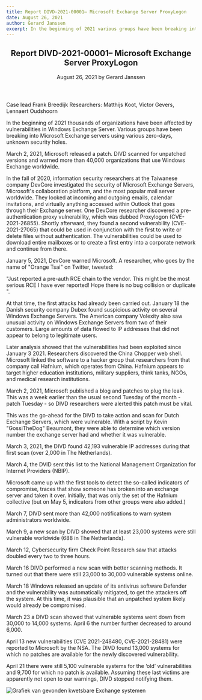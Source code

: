```yaml
---
title: Report DIVD-2021-00001– Microsoft Exchange Server ProxyLogon
date: August 26, 2021
author: Gerard Janssen
excerpt: In the beginning of 2021 various groups have been breaking into Microsoft Exchange servers using various zero-days, DIVD scanned for unpatched versions and warned more than 40,000 organizations.
---
```

<header>
    <h2>Report DIVD-2021-00001– Microsoft Exchange Server ProxyLogon</h2>
    <span>August 26, 2021 by Gerard Janssen</span>
</header>
Case lead Frank Breedijk  
Researchers: Matthijs Koot, Victor Gevers, Lennaert Oudshoorn

In the beginning of 2021 thousands of organizations have been affected by vulnerabilities in Windows Exchange Server. Various groups have been breaking into Microsoft Exchange servers using various zero-days, unknown security holes.

March 2, 2021, Microsoft released a patch. DIVD scanned for unpatched versions and warned more than 40,000 organizations that use Windows Exchange worldwide.

In the fall of 2020, information security researchers at the Taiwanese company DevCore investigated the security of Microsoft Exchange Servers, Microsoft's collaboration platform, and the most popular mail server worldwide. They looked at incoming and outgoing emails, calendar invitations, and virtually anything accessed within Outlook that goes through their Exchange server. One DevCore researcher discovered a pre-authentication proxy vulnerability, which was dubbed Proxylogon (CVE-2021-26855). Shortly afterward, they found a second vulnerability (CVE-2021-27065) that could be used in conjunction with the first to write or delete files without authentication. The vulnerabilities could be used to download entire mailboxes or to create a first entry into a corporate network and continue from there.

January 5, 2021, DevCore warned Microsoft. A researcher, who goes by the name of "Orange Tsai" on Twitter, tweeted:

"Just reported a pre-auth RCE chain to the vendor. This might be the most serious RCE I have ever reported! Hope there is no bug collision or duplicate ".

At that time, the first attacks had already been carried out. January 18 the Danish security company Dubex found suspicious activity on several Windows Exchange Servers. The American company Volexity also saw unusual activity on Windows Exchange Servers from two of their customers. Large amounts of data flowed to IP addresses that did not appear to belong to legitimate users.

Later analysis showed that the vulnerabilities had been exploited since January 3 2021. Researchers discovered the China Chopper web shell. Microsoft linked the software to a hacker group that researchers from that company call Hafnium, which operates from China. Hafnium appears to target higher education institutions, military suppliers, think tanks, NGOs, and medical research institutions.

March 2, 2021, Microsoft published a blog and patches to plug the leak. This was a week earlier than the usual second Tuesday of the month - patch Tuesday - so DIVD researchers were alerted this patch must be vital.

This was the go-ahead for the DIVD to take action and scan for Dutch Exchange Servers, which were vulnerable. With a script by Kevin "GossiTheDog" Beaumont, they were able to determine which version number the exchange server had and whether it was vulnerable.

March 3, 2021, the DIVD found 42,193 vulnerable IP addresses during that first scan (over 2,000 in The Netherlands).

March 4, the DVID sent this list to the National Management Organization for Internet Providers (NBIP).

Microsoft came up with the first tools to detect the so-called indicators of compromise, traces that show someone has broken into an exchange server and taken it over. Initially, that was only the set of the Hafnium collective (but on May 5, indicators from other groups were also added.)

March 7, DIVD sent more than 42,000 notifications to warn system administrators worldwide.

March 9, a new scan by DIVD showed that at least 23,000 systems were still vulnerable worldwide (688 in The Netherlands).

March 12, Cybersecurity firm Check Point Research saw that attacks doubled every two to three hours.

March 16 DIVD performed a new scan with better scanning methods. It turned out that there were still  23,000 to 30,000 vulnerable systems online.

March 18 Windows released an update of its antivirus software Defender and the vulnerability was automatically mitigated, to get the attackers off the system. At this time, it was plausible that an unpatched system likely would already be compromised.

March 23 a DIVD scan showed that vulnerable systems went down from 30,000 to 14,000 systems. April 6 the number further decreased to around 6,000.

April 13 new vulnerabilities (CVE 2021-248480, CVE-2021-28481) were reported to Microsoft by the NSA. The DIVD found 13,000 systems for which no patches are available for the newly discovered vulnerability.

April 21 there were still 5,100 vulnerable systems for the ‘old’ vulnerabilities and 9,700 for which no patch is available. Assuming these last victims are apparently not open to our warnings, DIVD stopped notifying them.

<img src="images/reports/00001_Exchange_graph.png" alt="Grafiek van gevonden kwetsbare Exchange systemen">
